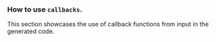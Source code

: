 ### How to use `callbacks`.

This section showcases the use of callback functions from input in the generated code.
